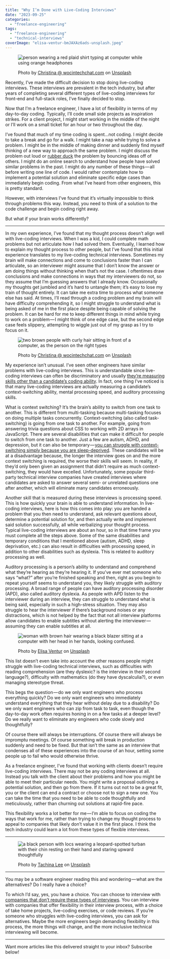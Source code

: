 ```yaml
---
title: "Why I’m Done with Live-Coding Interviews"
date: "2023-09-25"
categories:
  - "freelance-engineering"
tags:
  - "freelance-engineering"
  - "technical-interviews"
coverImage: "elisa-ventur-bmJAXAz6ads-unsplash.jpeg"
---
```


<figure>

![person wearing a red plaid shirt typing at computer while using orange headphones](images/1*VkM-lqqw0XqvT8iLbRlz0w.jpeg)

<figcaption>

Photo by [Christina @ wocintechchat.com](https://unsplash.com/@wocintechchat?utm_source=unsplash&utm_medium=referral&utm_content=creditCopyText) on [Unsplash](https://unsplash.com/photos/uSL0rdRY-Uw?utm_source=unsplash&utm_medium=referral&utm_content=creditCopyText)

</figcaption>

</figure>

Recently, I’ve made the difficult decision to stop doing live-coding interviews. These interviews are prevalent in the tech industry, but after years of completing several different types of live-coding interviews for front-end and full-stack roles, I’ve finally decided to stop.

Now that I’m a freelance engineer, I have a lot of flexibility in terms of my day-to-day coding. Typically, I’ll code small side projects as inspiration strikes. For a client project, I might start working in the middle of the night or I’ll work on a small ticket for an hour or two throughout the day.

I’ve found that much of my time coding is spent…not coding. I might decide to take a break and go for a walk. I might take a nap while trying to solve a problem. I might be in the middle of making dinner and suddenly find myself thinking of a new way to approach the same problem. I might discuss the problem out loud or [rubber duck](https://en.wikipedia.org/wiki/Rubber_duck_debugging) the problem by bouncing ideas off of others. I might do an online search to understand how people have solved similar problems in the past. I might do any number of these things — all before writing one line of code. I would rather contemplate how to implement a potential solution and eliminate specific edge cases than immediately begin coding. From what I’ve heard from other engineers, this is pretty standard.

However, with interviews I’ve found that it’s virtually impossible to think through problems this way. Instead, you need to think of a solution to the code challenge and begin coding right away.

But what if your brain works differently?

* * *

In my own experience, I’ve found that my thought process doesn’t align well with live-coding interviews. When I was a kid, I could complete math problems but not articulate how I had solved them. Eventually, I learned how to explain my thought process to other people, but I’ve found that this initial experience translates to my live-coding technical interviews. Sometimes my brain will make connections and come to conclusions faster than I can articulate, so an interviewer might assume that I don’t know the answer or am doing things without thinking when that’s not the case. I oftentimes draw conclusions and make connections in ways that my interviewers do not, so they assume that I’m guessing answers that I already know. Occasionally my thoughts get jumbled and it’s hard to untangle them; it’s easy to lose my train of thought entirely. It can take me extra time to process what someone else has said. At times, I’ll read through a coding problem and my brain will have difficulty comprehending it, so I might struggle to understand what is being asked of me in the first place despite being capable of solving the problem. It can be hard for me to keep different things in mind while trying to work on a problem — I might think of one edge case, but the second edge case feels slippery, attempting to wiggle just out of my grasp as I try to focus on it.

<figure>

![two brown people with curly hair sitting in front of a computer, as the person on the right types](images/1*4d-5bu0SQ8ktdzX7vDgmNw.jpeg)

<figcaption>

Photo by [Christina @ wocintechchat.com](https://unsplash.com/@wocintechchat?utm_source=unsplash&utm_medium=referral&utm_content=creditCopyText) on [Unsplash](https://unsplash.com/photos/IxmHiUC-yOw?utm_source=unsplash&utm_medium=referral&utm_content=creditCopyText)

</figcaption>

</figure>

My experience isn’t unusual. I’ve seen other engineers have similar problems with live-coding interviews. This is understandable since live-coding interviews can often be discriminatory and usually [they’re measuring skills other than a candidate’s coding ability](https://www.sciencedaily.com/releases/2020/07/200714101228.htm). In fact, one thing I’ve noticed is that many live-coding interviews are actually measuring a candidate’s context-switching ability, mental processing speed, and auditory processing skills.

What is context switching? It’s the brain’s ability to switch from one task to another. This is different from multi-tasking because multi-tasking focuses on doing multiple tasks concurrently. Context-switching (also called task-switching) is going from one task to another. For example, going from answering trivia questions about CSS to working with 2D arrays in JavaScript. There are several disabilities that can make it difficult for people to switch from one task to another. Just a few are autism, ADHD, and depression, but it can also be temporary — [you can struggle with context-switching simply because you are sleep-deprived](https://pubmed.ncbi.nlm.nih.gov/19878450/). These candidates will be at a disadvantage because, the longer the interview goes on and the more context switching is required, the worse their skills will seem. In reality, if they’d only been given an assignment that didn’t require as much context-switching, they would have excelled. Unfortunately, some popular third-party technical interview companies have created interviews where candidates are asked to answer several semi- or unrelated questions one after another, which will eliminate many candidates erroneously.

Another skill that is measured during these interviews is processing speed. This is how quickly your brain is able to understand information. In live-coding interviews, here is how this comes into play: you are handed a problem that you then need to understand, ask relevant questions about, determine a potential solution for, and then actually write and implement said solution successfully, all while verbalizing your thought process. Typical live-coding interviews are about an hour, so in that time frame you must complete all the steps above. Some of the same disabilities and temporary conditions that I mentioned above (autism, ADHD, sleep deprivation, etc.) can also result in difficulties with processing speed, in addition to other disabilities such as dyslexia. This is related to auditory processing as well.

Auditory processing is a person’s ability to understand and comprehend what they’re hearing as they’re hearing it. If you’ve ever met someone who says “what?” after you’re finished speaking and then, right as you begin to repeat yourself seems to understand you, they likely struggle with auditory processing. A broad range of people can have auditory processing disorder (APD), also called auditory dyslexia. As people with APD listen to the interviewer during an interview, they can struggle to understand what is being said, especially in such a high-stress situation. They may also struggle to hear the interviewer if there’s background noises or any distractions, which is not helped by the fact that not all interview platforms allow candidates to enable subtitles without alerting the interviewer — assuming they can enable subtitles at all.

<figure>

![woman with brown hair wearing a black blazer sitting at a computer with her head in her hands, looking confused.](images/1*44pGkeXEZBP0RoG83AZ0PQ.jpeg)

<figcaption>

Photo by [Elisa Ventur](https://unsplash.com/es/@elisa_ventur?utm_source=unsplash&utm_medium=referral&utm_content=creditCopyText) on [Unsplash](https://unsplash.com/photos/bmJAXAz6ads?utm_source=unsplash&utm_medium=referral&utm_content=creditCopyText)

</figcaption>

</figure>

This list doesn’t even take into account the other reasons people might struggle with live-coding technical interviews, such as difficulties with reading comprehension (are they dyslexic? is the interview in their second language?), difficulty with mathematics (do they have dyscalculia?), or even managing stereotype threat.

This begs the question — do we only want engineers who process everything quickly? Do we only want engineers who immediately understand everything that they hear without delay due to a disability? Do we only want engineers who can zip from task to task, even though the day-to-day work often requires honing in on a few tasks at a deeper level? Do we really want to eliminate any engineers who code slowly and thoughtfully?

Of course there will always be interruptions. Of course there will always be impromptu meetings. Of course something will break in production suddenly and need to be fixed. But that isn’t the same as an interview that condenses all of these experiences into the course of an hour, setting some people up to fail who would otherwise thrive.

As a freelance engineer, I’ve found that working with clients doesn’t require live-coding interviews. There may not be any coding interviews at all. Instead you talk with the client about their problems and how you might be able to meet their particular needs. You might write a proposal outlining a potential solution, and then go from there. If it turns out not to be a great fit, you or the client can end a contract or choose not to sign a new one. You can take the time that you need to be able to code thoughtfully and meticulously, rather than churning out solutions at rapid-fire pace.

This flexibility works a lot better for me — I’m able to focus on coding the ways that work for me, rather than trying to change my thought process to appeal to companies that likely don’t value it in the first place. I think the tech industry could learn a lot from these types of flexible interviews.

* * *

<figure>

![a black person with locs wearing a leopard-spotted turban with their chin resting on their hand and staring upward thoughtfully](images/1*6iZALUCrUARGSSIJXhRt-Q.jpeg)

<figcaption>

Photo by [Tachina Lee](https://unsplash.com/@chne_?utm_source=unsplash&utm_medium=referral&utm_content=creditCopyText) on [Unsplash](https://unsplash.com/photos/-wjk_SSqCE4?utm_source=unsplash&utm_medium=referral&utm_content=creditCopyText)

</figcaption>

</figure>

* * *

You may be a software engineer reading this and wondering — what are the alternatives? Do I really have a choice?

To which I’d say, yes, you have a choice. You can choose to interview with [companies that don’t require these types of interviews](https://github.com/poteto/hiring-without-whiteboards). You can interview with companies that offer flexibility in their interview process, with a choice of take home projects, live-coding exercises, or code reviews. If you’re someone who struggles with live-coding interviews, you can ask for alternatives. Maybe the more engineers begin demanding flexibility in this process, the more things will change, and the more inclusive technical interviewing will become.

* * *

Want more articles like this delivered straight to your inbox? Subscribe below!
